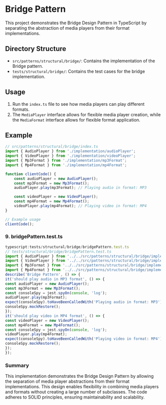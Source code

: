 # Bridge Pattern

This project demonstrates the Bridge Design Pattern in TypeScript by separating the abstraction of media players from their format implementations.

## Directory Structure
- `src/patterns/structural/bridge/`: Contains the implementation of the Bridge pattern.
- `tests/structural/bridge/`: Contains the test cases for the bridge implementation.

## Usage
1. Run the `index.ts` file to see how media players can play different formats.
2. The `MediaPlayer` interface allows for flexible media player creation, while the `MediaFormat` interface allows for flexible format application.

## Example
```ts
// src/patterns/structural/bridge/index.ts
import { AudioPlayer } from './implementation/audioPlayer';
import { VideoPlayer } from './implementation/videoPlayer';
import { Mp3Format } from './implementation/mp3Format';
import { Mp4Format } from './implementation/mp4Format';

function clientCode() {
    const audioPlayer = new AudioPlayer();
    const mp3Format = new Mp3Format();
    audioPlayer.play(mp3Format); // Playing audio in format: MP3

    const videoPlayer = new VideoPlayer();
    const mp4Format = new Mp4Format();
    videoPlayer.play(mp4Format); // Playing video in format: MP4
}

// Example usage
clientCode();
```
### 9. bridgePattern.test.ts
```ts
typescript:tests/structural/bridge/bridgePattern.test.ts
// tests/structural/bridge/bridgePattern.test.ts
import { AudioPlayer } from '../../src/patterns/structural/bridge/implementation/audioPlayer';
import { VideoPlayer } from '../../src/patterns/structural/bridge/implementation/videoPlayer';
import { Mp3Format } from '../../src/patterns/structural/bridge/implementation/mp3Format';
import { Mp4Format } from '../../src/patterns/structural/bridge/implementation/mp4Format';
describe('Bridge Pattern', () => {
it('should play audio in MP3 format', () => {
const audioPlayer = new AudioPlayer();
const mp3Format = new Mp3Format();
const consoleSpy = jest.spyOn(console, 'log');
audioPlayer.play(mp3Format);
expect(consoleSpy).toHaveBeenCalledWith('Playing audio in format: MP3');
consoleSpy.mockRestore();
});
it('should play video in MP4 format', () => {
const videoPlayer = new VideoPlayer();
const mp4Format = new Mp4Format();
const consoleSpy = jest.spyOn(console, 'log');
videoPlayer.play(mp4Format);
expect(consoleSpy).toHaveBeenCalledWith('Playing video in format: MP4');
consoleSpy.mockRestore();
});
});
```

### Summary
This implementation demonstrates the Bridge Design Pattern by allowing the separation of media player abstractions from their format implementations. This design enables flexibility in combining media players and formats without creating a large number of subclasses. The code adheres to SOLID principles, ensuring maintainability and scalability.

